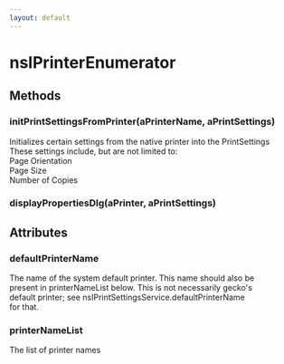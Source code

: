 ```yaml
---
layout: default
---
```


# nsIPrinterEnumerator #

## Methods ##

### initPrintSettingsFromPrinter(aPrinterName, aPrintSettings) ###
  
Initializes certain settings from the native printer into the PrintSettings  
These settings include, but are not limited to:  
  Page Orientation  
  Page Size  
  Number of Copies  
  

### displayPropertiesDlg(aPrinter, aPrintSettings) ###

## Attributes ##

### defaultPrinterName ###
  
The name of the system default printer. This name should also be  
present in printerNameList below. This is not necessarily gecko's  
default printer; see nsIPrintSettingsService.defaultPrinterName  
for that.  
  

### printerNameList ###
  
The list of printer names  
  
